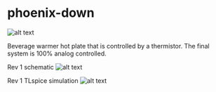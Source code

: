 # phoenix-down

![alt text](https://github.com/DanielDW5555/phoniex-down/blob/main/photos/PCBA.PNG)

Beverage warmer hot plate that is controlled by a thermistor. The final system is 100% analog controlled.

Rev 1 schematic
![alt text](https://github.com/DanielDW5555/phoniex-down/blob/main/photos/sch.PNG)

Rev 1 TLspice simulation
![alt text](https://github.com/DanielDW5555/phoniex-down/blob/main/photos/LTspice.PNG)
